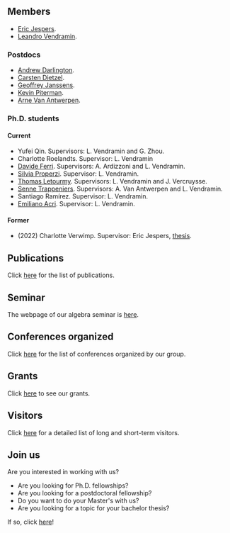 ## Members

* [Eric Jespers](https://ericjespers.github.io).
* [Leandro Vendramin](https://leandrovendramin.org/).

### Postdocs

* [Andrew Darlington](). 
* [Carsten Dietzel](https://sites.google.com/view/carstendietzel/startseite?pli=1).
* [Geoffrey Janssens](https://geoffreyjanssens.github.io/).
* [Kevin Piterman](http://mate.dm.uba.ar/~kpiterman/).
* [Arne Van Antwerpen](https://vanantwerpen.github.io/).

### Ph.D. students

#### Current

* Yufei Qin. Supervisors: L. Vendramin and G. Zhou. 
* Charlotte Roelandts. Supervisor: L. Vendramin
* [Davide Ferri](https://sites.google.com/view/davide-ferri/). Supervisors: A. Ardizzoni and L. Vendramin.
* [Silvia Properzi](https://properzi.github.io). Supervisor: L. Vendramin. 
* [Thomas Letourmy](https://sites.google.com/view/thomas-letourmy/home). Supervisors: L. Vendramin and J. Vercruysse. 
* [Senne Trappeniers](https://sites.google.com/view/sennetrappeniers/homepage). Supervisors: A. Van Antwerpen and L. Vendramin.
* Santiago Ramírez. Supervisor: L. Vendramin.
* [Emiliano Acri](http://mate.dm.uba.ar/~eacri/). Supervisor: L. Vendramin. 

#### Former

* (2022) Charlotte Verwimp. Supervisor: Eric Jespers, [thesis](https://leandrovendramin.org/files/verwimp.pdf).

## Publications

Click [here](publications.md) for the list of publications.

## Seminar 

The webpage of our algebra seminar is [here](seminar.md). 

## Conferences organized 

Click [here](conferences.md) for the list of conferences organized by our group. 

## Grants 

Click [here](grants.md) to see our grants. 

## Visitors

Click [here](visitors.md) for a detailed list of long and short-term visitors. 

## Join us

Are you interested in working with us? 

* Are you looking for Ph.D. fellowships?  
* Are you looking for a postdoctoral fellowship? 
* Do you want to do your Master's with us?
* Are you looking for a topic for your bachelor thesis?  

If so, click [here](joinus.md)!
